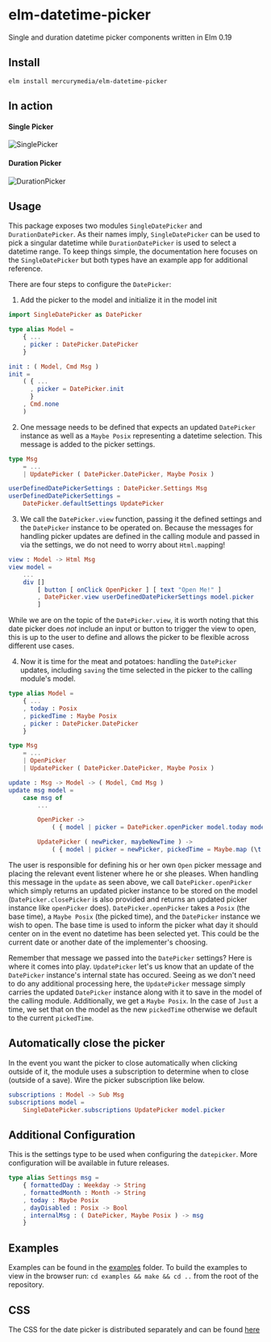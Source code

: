 # elm-datetime-picker
Single and duration datetime picker components written in Elm 0.19

## Install

`elm install mercurymedia/elm-datetime-picker`

## In action

#### Single Picker

![SinglePicker](https://user-images.githubusercontent.com/20546636/70621453-eb8f0400-1c19-11ea-8830-c21b53e616c0.gif)

#### Duration Picker

![DurationPicker](https://user-images.githubusercontent.com/20546636/70621436-df0aab80-1c19-11ea-8515-b4683737fc1b.gif)

## Usage

This package exposes two modules `SingleDatePicker` and `DurationDatePicker`. As their names imply, `SingleDatePicker` can be used to pick a singular datetime while `DurationDatePicker` is used to select a datetime range. To keep things simple, the documentation here focuses on the `SingleDatePicker` but both types have an example app for additional reference.

There are four steps to configure the `DatePicker`:

1) Add the picker to the model and initialize it in the model init

```elm
import SingleDatePicker as DatePicker

type alias Model =
    { ...
    , picker : DatePicker.DatePicker
    }

init : ( Model, Cmd Msg )
init =
    ( { ...
      , picker = DatePicker.init
      }
    , Cmd.none
    )
```

2) One message needs to be defined that expects an updated `DatePicker` instance as well as a `Maybe Posix` representing a datetime selection. This message is added to the picker settings.

```elm
type Msg
    = ...
    | UpdatePicker ( DatePicker.DatePicker, Maybe Posix )

userDefinedDatePickerSettings : DatePicker.Settings Msg
userDefinedDatePickerSettings =
    DatePicker.defaultSettings UpdatePicker
```
    
3) We call the `DatePicker.view` function, passing it the defined settings and the `DatePicker` instance to be operated on. Because the messages for handling picker updates are defined in the calling module and passed in via the settings, we do not need to worry about `Html.map`ping!

```elm
view : Model -> Html Msg
view model =
    ...
    div []
        [ button [ onClick OpenPicker ] [ text "Open Me!" ]
        , DatePicker.view userDefinedDatePickerSettings model.picker
        ]
```

While we are on the topic of the `DatePicker.view`, it is worth noting that this date picker does _not_ include an input or button to trigger the view to open, this is up to the user to define and allows the picker to be flexible across different use cases.


4) Now it is time for the meat and potatoes: handling the `DatePicker` updates, including `saving` the time selected in the picker to the calling module's model.

```elm
type alias Model =
    { ...
    , today : Posix
    , pickedTime : Maybe Posix
    , picker : DatePicker.DatePicker
    }

type Msg
    = ...
    | OpenPicker
    | UpdatePicker ( DatePicker.DatePicker, Maybe Posix )

update : Msg -> Model -> ( Model, Cmd Msg )
update msg model =
    case msg of
        ...

        OpenPicker ->
            ( { model | picker = DatePicker.openPicker model.today model.pickedTime model.picker }, Cmd.none )

        UpdatePicker ( newPicker, maybeNewTime ) ->
            ( { model | picker = newPicker, pickedTime = Maybe.map (\t -> Just t) maybeNewTime |> Maybe.withDefault model.pickedTime }, Cmd.none )
```

The user is responsible for defining his or her own `Open` picker message and placing the relevant event listener where he or she pleases. When handling this message in the `update` as seen above, we call `DatePicker.openPicker` which simply returns an updated picker instance to be stored on the model (`DatePicker.closePicker` is also provided and returns an updated picker instance like `openPicker` does). `DatePicker.openPicker` takes a `Posix` (the base time), a `Maybe Posix` (the picked time), and the `DatePicker` instance we wish to open. The base time is used to inform the picker what day it should center on in the event no datetime has been selected yet. This could be the current date or another date of the implementer's choosing.

Remember that message we passed into the `DatePicker` settings? Here is where it comes into play. `UpdatePicker` let's us know that an update of the `DatePicker` instance's internal state has occured. Seeing as we don't need to do any additional processing here, the `UpdatePicker` message simply carries the updated `DatePicker` instance along with it to save in the model of the calling module. Additionally, we get a `Maybe Posix`. In the case of `Just` a time, we set that on the model as the new `pickedTime` otherwise we default to the current `pickedTime`.

## Automatically close the picker

In the event you want the picker to close automatically when clicking outside of it, the module uses a subscription to determine when to close (outside of a save). Wire the picker subscription like below.

```elm
subscriptions : Model -> Sub Msg
subscriptions model =
    SingleDatePicker.subscriptions UpdatePicker model.picker
```

## Additional Configuration

This is the settings type to be used when configuring the `datepicker`. More configuration will be available in future releases.

```elm
type alias Settings msg =
    { formattedDay : Weekday -> String
    , formattedMonth : Month -> String
    , today : Maybe Posix
    , dayDisabled : Posix -> Bool
    , internalMsg : ( DatePicker, Maybe Posix ) -> msg
    }
```

## Examples

Examples can be found in the [examples](https://github.com/mercurymedia/elm-datetime-picker/tree/master/examples) folder. To build the examples to view in the browser run: `cd examples && make && cd ..` from the root of the repository.

## CSS

The CSS for the date picker is distributed separately and can be found [here](https://github.com/mercurymedia/elm-datetime-picker/tree/master/css)
